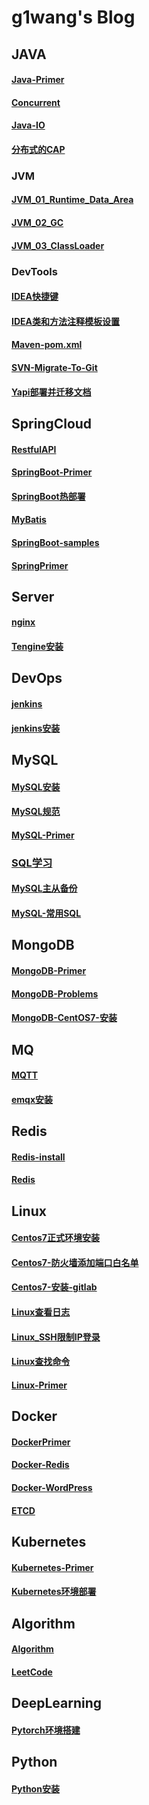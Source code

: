 # g1wang's Blog

## JAVA
#### [Java-Primer](./Blog/JAVA/JavaPrimer/Java-Primer.md)
#### [Concurrent](./Blog/JAVA/JavaPrimer/Concurrent.md)
#### [Java-IO](./Blog/JAVA/JavaPrimer/Java-IO.md)
#### [分布式的CAP](./Blog/JAVA/JavaPrimer/分布式的CAP.md)
### JVM
#### [JVM_01_Runtime_Data_Area](./Blog/JAVA/JVM/JVM_01_Runtime_Data_Area.md)
#### [JVM_02_GC](./Blog/JAVA/JVM/JVM_02_GC.md)
#### [JVM_03_ClassLoader](./Blog/JAVA/JVM/JVM_03_ClassLoader.md)
### DevTools
#### [IDEA快捷键](./Blog/JAVA/DevTools/IDEA快捷键.md)
#### [IDEA类和方法注释模板设置](./Blog/JAVA/DevTools/IDEA类和方法注释模板设置.md)
#### [Maven-pom.xml](./Blog/JAVA/DevTools/Maven-pom.xml.md)
#### [SVN-Migrate-To-Git](./Blog/JAVA/DevTools/SVN-Migrate-To-Git.md)
#### [Yapi部署并迁移文档](./Blog/JAVA/DevTools/Yapi部署并迁移文档.md)

## SpringCloud
#### [RestfulAPI](./Blog/SpringCloud/RestfulAPI.md)
#### [SpringBoot-Primer](./Blog/SpringCloud/SpringBoot-Primer.md)
#### [SpringBoot热部署](./Blog/SpringCloud/SpringBoot热部署.md)
#### [MyBatis](./Blog/SpringCloud/MyBatis.md)
#### [SpringBoot-samples](./Blog/SpringCloud/SpringBoot-samples.md)
#### [SpringPrimer](./Blog/SpringCloud/SpringPrimer.md)

## Server
#### [nginx](nginx.md)
#### [Tengine安装](Tengine安装.md)


## DevOps
#### [jenkins](./Blog/JAVA/DevOps/jenkins.md)
#### [jenkins安装](./Blog/JAVA/DevOps/jenkins安装.md)

## MySQL
#### [MySQL安装](./Blog/MySQL/mysql安装.md)
#### [MySQL规范](./Blog/MySQL/mysql规范.md)
#### [MySQL-Primer](./Blog/MySQL/MySQL-Primer.md)
### [SQL学习](SQL学习.md)
#### [MySQL主从备份](./Blog/MySQL/MySQL主从备份.md)
#### [MySQL-常用SQL](./Blog/MySQL/MySQL-常用SQL.md)

## MongoDB
#### [MongoDB-Primer](./Blog/MongoDB/MongoDB-Primer.md)
#### [MongoDB-Problems](./Blog/MongoDB/MongoDB-Problems.md)
#### [MongoDB-CentOS7-安装](./Blog/MongoDB/MongoDB-CentOS7-安装.md)

## MQ
#### [MQTT](./Blog/MQ/MQTT.md)
#### [emqx安装](./Blog/MQ/emqx安装.md)

## Redis
#### [Redis-install](./Blog/Redis/Redis-install.md)
#### [Redis](./Blog/Redis/Redis.md)


## Linux
#### [Centos7正式环境安装](./Blog/Linux/Centos7/Centos7正式环境安装.md)
#### [Centos7-防火墙添加端口白名单](./Blog/Linux/Centos7/Centos7-防火墙添加端口白名单.md)
#### [Centos7-安装-gitlab](./Blog/Linux/Centos7/Centos7-安装-gitlab.md)
#### [Linux查看日志](./Blog/Linux/Centos7/Linux查看日志.md)
#### [Linux_SSH限制IP登录](./Blog/Linux/Centos7/Linux_SSH限制IP登录.md)
#### [Linux查找命令](./Blog/Linux/Centos7/Linux查找命令.md)
#### [Linux-Primer](./Blog/Linux/Linux-Primer.md)

## Docker
#### [DockerPrimer](./Blog/Docker/DockerPrimer.md)
#### [Docker-Redis](./Blog/Docker/Docker-Redis.md)
#### [Docker-WordPress](./Blog/Docker/Docker-WordPress.md)
#### [ETCD](./Blog/Docker/ETCD.md)

## Kubernetes
#### [Kubernetes-Primer](./Blog/Kubernetes/Kubernetes-Primer.md)
#### [Kubernetes环境部署](./Blog/Kubernetes/Kubernetes环境部署.md)



## Algorithm
#### [Algorithm](./Blog/Algorithm/Algorithm.md)
#### [LeetCode](./Blog/Algorithm/LeetCode.md)

## DeepLearning
#### [Pytorch环境搭建](./Blog/DeepLearning/Pytorch环境搭建.md)

## Python
#### [Python安装](./Blog/Python/Python安装.md)
